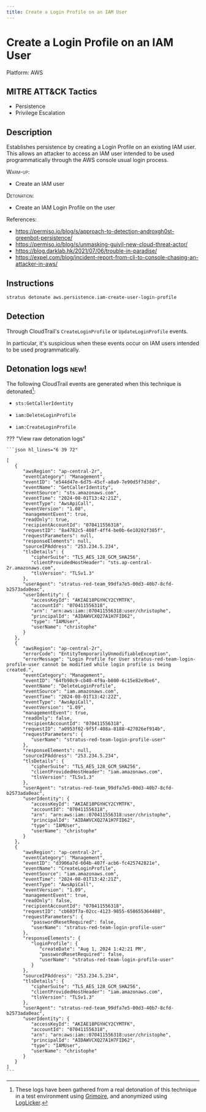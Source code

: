 ```yaml
---
title: Create a Login Profile on an IAM User
---
```


# Create a Login Profile on an IAM User




Platform: AWS

## MITRE ATT&CK Tactics


- Persistence
- Privilege Escalation

## Description


Establishes persistence by creating a Login Profile on an existing IAM user. This allows an attacker to access an IAM
user intended to be used programmatically through the AWS console usual login process. 

<span style="font-variant: small-caps;">Warm-up</span>:

- Create an IAM user

<span style="font-variant: small-caps;">Detonation</span>: 

- Create an IAM Login Profile on the user

References:

- https://permiso.io/blog/s/approach-to-detection-androxgh0st-greenbot-persistence/
- https://permiso.io/blog/s/unmasking-guivil-new-cloud-threat-actor/
- https://blog.darklab.hk/2021/07/06/trouble-in-paradise/
- https://expel.com/blog/incident-report-from-cli-to-console-chasing-an-attacker-in-aws/


## Instructions

```bash title="Detonate with Stratus Red Team"
stratus detonate aws.persistence.iam-create-user-login-profile
```
## Detection


Through CloudTrail's <code>CreateLoginProfile</code> or <code>UpdateLoginProfile</code> events.

In particular, it's suspicious when these events occur on IAM users intended to be used programmatically.



## Detonation logs <span class="smallcaps w3-badge w3-light-green w3-round w3-text-sand">new!</span>

The following CloudTrail events are generated when this technique is detonated[^1]:


- `sts:GetCallerIdentity`

- `iam:DeleteLoginProfile`

- `iam:CreateLoginProfile`


??? "View raw detonation logs"

    ```json hl_lines="6 39 72"

    [
	   {
	      "awsRegion": "ap-central-2r",
	      "eventCategory": "Management",
	      "eventID": "e544d47e-6d75-45cf-a8a9-7e90d5f7d38d",
	      "eventName": "GetCallerIdentity",
	      "eventSource": "sts.amazonaws.com",
	      "eventTime": "2024-08-01T13:42:21Z",
	      "eventType": "AwsApiCall",
	      "eventVersion": "1.08",
	      "managementEvent": true,
	      "readOnly": true,
	      "recipientAccountId": "070411556318",
	      "requestID": "8a4782c5-408f-4ff4-be0b-6e10202f385f",
	      "requestParameters": null,
	      "responseElements": null,
	      "sourceIPAddress": "253.234.5.234",
	      "tlsDetails": {
	         "cipherSuite": "TLS_AES_128_GCM_SHA256",
	         "clientProvidedHostHeader": "sts.ap-central-2r.amazonaws.com",
	         "tlsVersion": "TLSv1.3"
	      },
	      "userAgent": "stratus-red-team_99dfa7e5-00d3-40b7-8cfd-b2573ada0eac",
	      "userIdentity": {
	         "accessKeyId": "AKIAE18PGYHCY2CYMTFK",
	         "accountId": "070411556318",
	         "arn": "arn:aws:iam::070411556318:user/christophe",
	         "principalId": "AIDAWVCXQ27A1H7FID62",
	         "type": "IAMUser",
	         "userName": "christophe"
	      }
	   },
	   {
	      "awsRegion": "ap-central-2r",
	      "errorCode": "EntityTemporarilyUnmodifiableException",
	      "errorMessage": "Login Profile for User stratus-red-team-login-profile-user cannot be modified while login profile is being created.",
	      "eventCategory": "Management",
	      "eventID": "64fb98c9-cb40-4f9a-b800-6c15e82e9be6",
	      "eventName": "DeleteLoginProfile",
	      "eventSource": "iam.amazonaws.com",
	      "eventTime": "2024-08-01T13:42:22Z",
	      "eventType": "AwsApiCall",
	      "eventVersion": "1.09",
	      "managementEvent": true,
	      "readOnly": false,
	      "recipientAccountId": "070411556318",
	      "requestID": "a0953f02-9f5f-408a-8188-427026ef914b",
	      "requestParameters": {
	         "userName": "stratus-red-team-login-profile-user"
	      },
	      "responseElements": null,
	      "sourceIPAddress": "253.234.5.234",
	      "tlsDetails": {
	         "cipherSuite": "TLS_AES_128_GCM_SHA256",
	         "clientProvidedHostHeader": "iam.amazonaws.com",
	         "tlsVersion": "TLSv1.3"
	      },
	      "userAgent": "stratus-red-team_99dfa7e5-00d3-40b7-8cfd-b2573ada0eac",
	      "userIdentity": {
	         "accessKeyId": "AKIAE18PGYHCY2CYMTFK",
	         "accountId": "070411556318",
	         "arn": "arn:aws:iam::070411556318:user/christophe",
	         "principalId": "AIDAWVCXQ27A1H7FID62",
	         "type": "IAMUser",
	         "userName": "christophe"
	      }
	   },
	   {
	      "awsRegion": "ap-central-2r",
	      "eventCategory": "Management",
	      "eventID": "d3906a7d-604b-407f-acb6-fc425742821e",
	      "eventName": "CreateLoginProfile",
	      "eventSource": "iam.amazonaws.com",
	      "eventTime": "2024-08-01T13:42:21Z",
	      "eventType": "AwsApiCall",
	      "eventVersion": "1.09",
	      "managementEvent": true,
	      "readOnly": false,
	      "recipientAccountId": "070411556318",
	      "requestID": "cb603f7a-02cc-4123-9855-658655364408",
	      "requestParameters": {
	         "passwordResetRequired": false,
	         "userName": "stratus-red-team-login-profile-user"
	      },
	      "responseElements": {
	         "loginProfile": {
	            "createDate": "Aug 1, 2024 1:42:21 PM",
	            "passwordResetRequired": false,
	            "userName": "stratus-red-team-login-profile-user"
	         }
	      },
	      "sourceIPAddress": "253.234.5.234",
	      "tlsDetails": {
	         "cipherSuite": "TLS_AES_128_GCM_SHA256",
	         "clientProvidedHostHeader": "iam.amazonaws.com",
	         "tlsVersion": "TLSv1.3"
	      },
	      "userAgent": "stratus-red-team_99dfa7e5-00d3-40b7-8cfd-b2573ada0eac",
	      "userIdentity": {
	         "accessKeyId": "AKIAE18PGYHCY2CYMTFK",
	         "accountId": "070411556318",
	         "arn": "arn:aws:iam::070411556318:user/christophe",
	         "principalId": "AIDAWVCXQ27A1H7FID62",
	         "type": "IAMUser",
	         "userName": "christophe"
	      }
	   }
	]
    ```

[^1]: These logs have been gathered from a real detonation of this technique in a test environment using [Grimoire](https://github.com/DataDog/grimoire), and anonymized using [LogLicker](https://github.com/Permiso-io-tools/LogLicker).
